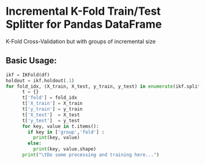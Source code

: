 # Incremental K-Fold Train/Test Splitter for Pandas DataFrame

K-Fold Cross-Validation but with groups of incremental size

## Basic Usage:

```python
ikf = IKFold(df)
holdout = ikf.holdout(.1)
for fold_idx, (X_train, X_test, y_train, y_test) in enumerate(ikf.split()):
      t = {}
      t['fold'] = fold_idx
      t['X_train'] = X_train
      t['y_train'] = y_train
      t['X_test']  = X_test
      t['y_test']  = y_test
      for key, value in t.items():
        if key in ['group','fold'] :
          print(key, value)
        else:
          print(key, value.shape)
      print("\tDo some processing and training here...")
```
